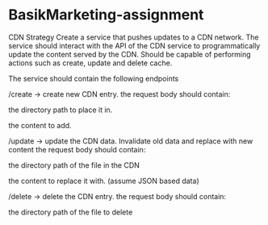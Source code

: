 # BasikMarketing-assignment

CDN Strategy
Create a service that pushes updates to a CDN network. The service should interact with the API of the CDN service to programmatically update the content served by the CDN. Should be capable of performing actions such as create, update and delete cache.

 

The service should contain the following endpoints

 

/create -> create new CDN entry. the request body should contain:

 

the directory path to place it in.

the content to add.

/update -> update the CDN data. Invalidate old data and replace with new content the request body should contain:

 

the directory path of the file in the CDN

the content to replace it with. (assume JSON based data)

/delete -> delete the CDN entry. the request body should contain:

 

the directory path of the file to delete